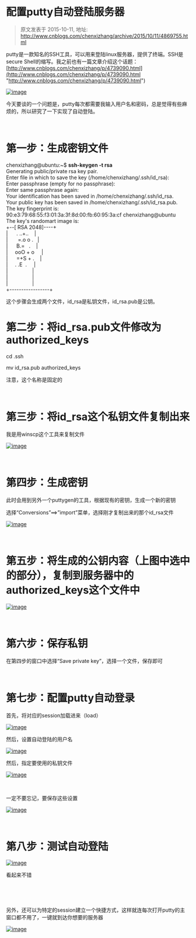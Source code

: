 # 配置putty自动登陆服务器 
> 原文发表于 2015-10-11, 地址: http://www.cnblogs.com/chenxizhang/archive/2015/10/11/4869755.html 


putty是一款知名的SSH工具，可以用来登陆linux服务器，提供了终端。SSH是secure Shell的缩写。我之前也有一篇文章介绍这个话题：[http://www.cnblogs.com/chenxizhang/p/4739090.html](http://www.cnblogs.com/chenxizhang/p/4739090.html "http://www.cnblogs.com/chenxizhang/p/4739090.html")

 [![image](http://images2015.cnblogs.com/blog/9072/201510/9072-20151011184356706-1912165525.png "image")](http://images2015.cnblogs.com/blog/9072/201510/9072-20151011184355940-1652011588.png)

 今天要谈的一个问题是，putty每次都需要我输入用户名和密码，总是觉得有些麻烦的，所以研究了一下实现了自动登陆。

  

 第一步：生成密钥文件
==========

 chenxizhang@ubuntu:~$ **ssh-keygen -t rsa**  
Generating public/private rsa key pair.  
Enter file in which to save the key (/home/chenxizhang/.ssh/id\_rsa):  
Enter passphrase (empty for no passphrase):  
Enter same passphrase again:  
Your identification has been saved in /home/chenxizhang/.ssh/id\_rsa.  
Your public key has been saved in /home/chenxizhang/.ssh/id\_rsa.pub.  
The key fingerprint is:  
90:e3:79:68:55:f3:01:3a:3f:8d:00:fb:60:95:3a:cf chenxizhang@ubuntu  
The key's randomart image is:  
+--[ RSA 2048]----+  
|      . ..+..    |  
|       =.o o .   |  
|      B.=   .    |  
|     ooO + o     |  
|      =+S + .    |  
|     . .E  .     |  
|                 |  
|                 |  
|                 |  
+-----------------+  


 这个步骤会生成两个文件，id\_rsa是私钥文件，id\_rsa.pub是公钥。

 第二步：将id\_rsa.pub文件修改为authorized\_keys
=====================================

 cd .ssh

 mv id\_rsa.pub authorized\_keys

 注意，这个名称是固定的

  

 第三步：将id\_rsa这个私钥文件复制出来
======================

 我是用winscp这个工具来复制文件

 [![image](http://images2015.cnblogs.com/blog/9072/201510/9072-20151011184359081-1677184454.png "image")](http://images2015.cnblogs.com/blog/9072/201510/9072-20151011184357893-1321547276.png)

  

 第四步：生成密钥
========

 此时会用到另外一个puttygen的工具，根据现有的密钥，生成一个新的密钥

 选择“Conversions”==>”import”菜单，选择刚才复制出来的那个id\_rsa文件  


 [![image](http://images2015.cnblogs.com/blog/9072/201510/9072-20151011184359971-893400088.png "image")](http://images2015.cnblogs.com/blog/9072/201510/9072-20151011184359518-1789322335.png)

  

 第五步：将生成的公钥内容（上图中选中的部分），复制到服务器中的authorized\_keys这个文件中
====================================================

 [![image](http://images2015.cnblogs.com/blog/9072/201510/9072-20151011184401003-648600721.png "image")](http://images2015.cnblogs.com/blog/9072/201510/9072-20151011184400471-1003901335.png)

  

 第六步：保存私钥
========

 在第四步的窗口中选择“Save private key”，选择一个文件，保存即可

  

 第七步：配置putty自动登录
===============

 首先，将对应的session加载进来（load）

 [![image](http://images2015.cnblogs.com/blog/9072/201510/9072-20151011184401971-852991982.png "image")](http://images2015.cnblogs.com/blog/9072/201510/9072-20151011184401534-1489453717.png)

 然后，设置自动登陆的用户名

 [![image](http://images2015.cnblogs.com/blog/9072/201510/9072-20151011184402940-79294674.png "image")](http://images2015.cnblogs.com/blog/9072/201510/9072-20151011184402487-79024459.png)

 然后，指定要使用的私钥文件

 [![image](http://images2015.cnblogs.com/blog/9072/201510/9072-20151011184404049-90837504.png "image")](http://images2015.cnblogs.com/blog/9072/201510/9072-20151011184403409-607620633.png)

  

 一定不要忘记，要保存这些设置

 [![image](http://images2015.cnblogs.com/blog/9072/201510/9072-20151011184404846-1443975905.png "image")](http://images2015.cnblogs.com/blog/9072/201510/9072-20151011184404424-536006357.png)

  

 第八步：测试自动登陆
==========

 [![image](http://images2015.cnblogs.com/blog/9072/201510/9072-20151011184409784-1208664033.png "image")](http://images2015.cnblogs.com/blog/9072/201510/9072-20151011184405378-1805713392.png)

 看起来不错

  

  

 另外，还可以为特定的session建立一个快捷方式，这样就连每次打开putty的主窗口都不用了，一键就到达你想要的服务器

 [![image](http://images2015.cnblogs.com/blog/9072/201510/9072-20151011184410940-2039080202.png "image")](http://images2015.cnblogs.com/blog/9072/201510/9072-20151011184410331-295677090.png)

